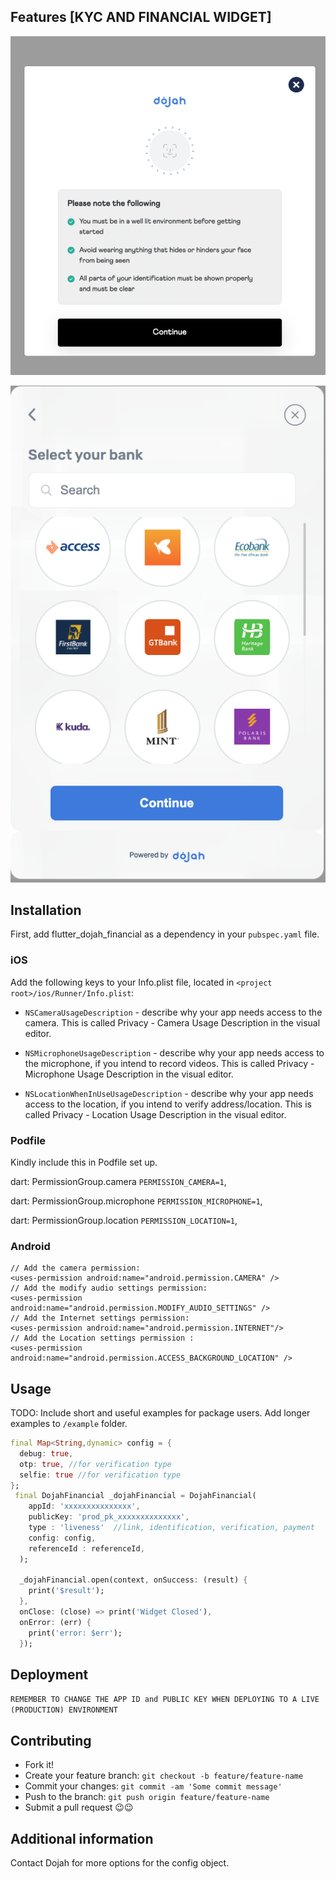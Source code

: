 
## Features [KYC AND FINANCIAL WIDGET]

![KYC WIDGET](../img/kyc.png)

![FINANCIAL WIDGET](../img/financial.png)


## Installation

First, add flutter_dojah_financial as a dependency in your `pubspec.yaml` file.

### iOS
Add the following keys to your Info.plist file, located in `<project root>/ios/Runner/Info.plist`:

- `NSCameraUsageDescription` - describe why your app needs access to the camera. This is called Privacy - Camera Usage Description in the visual editor.

- `NSMicrophoneUsageDescription` - describe why your app needs access to the microphone, if you intend to record videos. This is called Privacy - Microphone Usage Description in the visual editor.


- `NSLocationWhenInUseUsageDescription` - describe why your app needs access to the location, if you intend to verify address/location. This is called Privacy - Location Usage Description in the visual editor.

### Podfile

  Kindly include this in Podfile set up.

  dart: PermissionGroup.camera
  `PERMISSION_CAMERA=1`,

  dart: PermissionGroup.microphone
  `PERMISSION_MICROPHONE=1`,

  dart: PermissionGroup.location
  `PERMISSION_LOCATION=1`,


### Android
```
// Add the camera permission: 
<uses-permission android:name="android.permission.CAMERA" />
// Add the modify audio settings permission:
<uses-permission android:name="android.permission.MODIFY_AUDIO_SETTINGS" />
// Add the Internet settings permission:
<uses-permission android:name="android.permission.INTERNET"/>
// Add the Location settings permission :
<uses-permission android:name="android.permission.ACCESS_BACKGROUND_LOCATION" />
```


## Usage

TODO: Include short and useful examples for package users. Add longer examples
to `/example` folder. 

```dart
final Map<String,dynamic> config = {
  debug: true,
  otp: true, //for verification type
  selfie: true //for verification type
};
 final DojahFinancial _dojahFinancial = DojahFinancial(
    appId: 'xxxxxxxxxxxxxxx',
    publicKey: 'prod_pk_xxxxxxxxxxxxxx',
    type : 'liveness'  //link, identification, verification, payment
    config: config,
    referenceId : referenceId,
  );

  _dojahFinancial.open(context, onSuccess: (result) {
    print('$result');
  }, 
  onClose: (close) => print('Widget Closed'),
  onError: (err) {
    print('error: $err');
  });
```


## Deployment 

`REMEMBER TO CHANGE THE APP ID and PUBLIC KEY WHEN DEPLOYING TO A LIVE (PRODUCTION) ENVIRONMENT`


## Contributing

- Fork it!
- Create your feature branch: `git checkout -b feature/feature-name`
- Commit your changes: `git commit -am 'Some commit message'`
- Push to the branch: `git push origin feature/feature-name`
- Submit a pull request 😉😉



## Additional information

Contact Dojah for more options for the config object.
